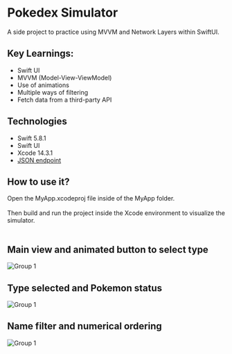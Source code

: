 # Pokedex Simulator
A side project to practice using MVVM and Network Layers within SwiftUI.

## Key Learnings:

- Swift UI
- MVVM (Model-View-ViewModel) 
- Use of animations
- Multiple ways of filtering
- Fetch data from a third-party API

## Technologies

- Swift 5.8.1
- Swift UI
- Xcode 14.3.1
- [JSON endpoint](https://pokedex-bb36f.firebaseio.com/pokemon.json)


## How to use it?
  
  Open the MyApp.xcodeproj file inside of the MyApp folder.
  <br></br>
  Then build and run the project inside the Xcode environment to visualize the simulator.
  <br></br>

## Main view and animated button to select type

![Group 1](https://github.com/nascimento-jgb/Pokedex-Simulator/assets/97626192/3a63b034-42fe-4f2c-b62f-b31154f9e716)

## Type selected and Pokemon status

![Group 1](https://github.com/nascimento-jgb/Pokedex-Simulator/assets/97626192/1662ba35-bd60-477b-a1a8-e33d76b29407)

## Name filter and numerical ordering

![Group 1](https://github.com/nascimento-jgb/Pokedex-Simulator/assets/97626192/3a36957b-e0ee-43ec-96fc-c10a4a27601d)



 
